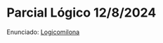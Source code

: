 # Parcial Lógico 12/8/2024

Enunciado: [Logicomilona](https://docs.google.com/document/d/1JbGxnZa6CWHImsjE9SWcx6Ki9vBqQlKRfVX29DQAe9U/edit)
